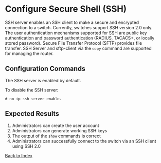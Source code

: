 
# Configure Secure Shell (SSH)

SSH server enables an SSH client to make a secure and encrypted connection to a switch.
Currently, switches support SSH version 2.0 only.
The user authentication mechanisms supported for SSH are public key authentication and password authentication (RADIUS, TACACS+, or locally stored password).
Secure File Transfer Protocol (SFTP) provides file transfer.
SSH Server and sftp-client via the `copy` command are supported for managing the router.

## Configuration Commands

The SSH server is enabled by default.

To disable the SSH server:

```text
# no ip ssh server enable.
```

## Expected Results

1. Administrators can create the user account
2. Administrators can generate working SSH keys
3. The output of the `show` commands is correct
4. Administrators can successfully connect to the switch via an SSH client using SSH 2.0

[Back to Index](index.md)
